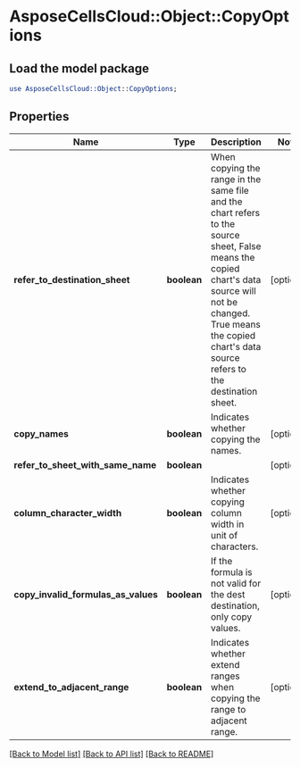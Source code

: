 # AsposeCellsCloud::Object::CopyOptions

## Load the model package
```perl
use AsposeCellsCloud::Object::CopyOptions;
```

## Properties
Name | Type | Description | Notes
------------ | ------------- | ------------- | -------------
**refer_to_destination_sheet** | **boolean** | When copying the range in the same file and the chart refers to the source sheet,   False means the copied chart&#39;s data source will not be changed. True means the   copied chart&#39;s data source refers to the destination sheet.              | [optional] 
**copy_names** | **boolean** | Indicates whether copying the names. | [optional] 
**refer_to_sheet_with_same_name** | **boolean** |  | [optional] 
**column_character_width** | **boolean** | Indicates whether copying column width in unit of characters. | [optional] 
**copy_invalid_formulas_as_values** | **boolean** | If the formula is not valid for the dest destination, only copy values. | [optional] 
**extend_to_adjacent_range** | **boolean** | Indicates whether extend ranges when copying the range to adjacent range. | [optional] 

[[Back to Model list]](../README.md#documentation-for-models) [[Back to API list]](../README.md#documentation-for-api-endpoints) [[Back to README]](../README.md)


